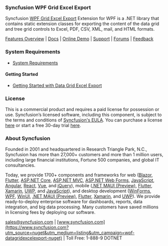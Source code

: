 ### Syncfusion WPF Grid Excel Export
Syncfusion [WPF Grid Excel Export](https://www.syncfusion.com/wpf-controls/datagrid#printing-and-exporting?utm_source=nuget&utm_medium=listing&utm_campaign=wpf-datagridexcelexport-nuget) Extension for WPF is a .NET library that contains static extension classes for exporting the content of the data grid and tree grid controls to Excel, PDF, CSV, XML, mail, and HTML formats.

[Features Overview](https://www.syncfusion.com/wpf-controls/datagrid#printing-and-exporting?utm_source=nuget&utm_medium=listing&utm_campaign=wpf-datagridexcelexport-nuget) | [Docs](https://help.syncfusion.com/wpf/datagrid/export-to-excel?utm_source=nuget&utm_medium=listing&utm_campaign=wpf-datagridexcelexport-nuget) | [Online Demo](https://github.com/syncfusion/wpf-demos?utm_source=nuget&utm_medium=listing&utm_campaign=wpf-datagridexcelexport-nuget) | [Support](https://support.syncfusion.com/create?utm_source=nuget&utm_medium=listing&utm_campaign=wpf-datagridexcelexport-nuget) | [Forums](https://www.syncfusion.com/forums/wpf?utm_source=nuget&utm_medium=listing&utm_campaign=wpf-datagridexcelexport-nuget) | [Feedback](https://www.syncfusion.com/feedback/wpf?utm_source=nuget&utm_medium=listing&utm_campaign=wpf-datagridexcelexport-nuget)

### System Requirements

* [System Requirements](https://help.syncfusion.com/wpf/installation/system-requirements?utm_source=nuget&utm_medium=listing&utm_campaign=wpf-datagridexcelexport-nuget)

#### Getting Started

* [Getting Started with Data Grid Excel Export](https://help.syncfusion.com/wpf/datagrid/export-to-excel?utm_source=nuget&utm_medium=listing&utm_campaign=wpf-datagridexcelexport-nuget)

### License

This is a commercial product and requires a paid license for possession or use. Syncfusion’s licensed software, including this component, is subject to the terms and conditions of [Syncfusion's EULA](https://www.syncfusion.com/eula/es/?utm_source=nuget&utm_medium=listing&utm_campaign=wpf-datagridexcelexport-nuget). You can purchase a license [here](https://www.syncfusion.com/sales/products?utm_source=nuget&utm_medium=listing&utm_campaign=wpf-datagridexcelexport-nuget) or start a free 30-day trial [here](https://www.syncfusion.com/account/manage-trials/start-trials?utm_source=nuget&utm_medium=listing&utm_campaign=wpf-datagridexcelexport-nuget).

### About Syncfusion

Founded in 2001 and headquartered in Research Triangle Park, N.C., Syncfusion has more than 27,000+ customers and more than 1 million users, including large financial institutions, Fortune 500 companies, and global IT consultancies.
 
Today, we provide 1700+ components and frameworks for web ([Blazor](https://www.syncfusion.com/blazor-components?utm_source=nuget&utm_medium=listing&utm_campaign=wpf-datagridexcelexport-nuget), [Flutter](https://www.syncfusion.com/flutter-widgets?utm_source=nuget&utm_medium=listing&utm_campaign=wpf-datagridexcelexport-nuget), [ASP.NET Core](https://www.syncfusion.com/aspnet-core-ui-controls?utm_source=nuget&utm_medium=listing&utm_campaign=wpf-datagridexcelexport-nuget), [ASP.NET MVC](https://www.syncfusion.com/aspnet-mvc-ui-controls?utm_source=nuget&utm_medium=listing&utm_campaign=wpf-datagridexcelexport-nuget), [ASP.NET Web Forms](https://www.syncfusion.com/jquery/aspnet-webforms-ui-controls?utm_source=nuget&utm_medium=listing&utm_campaign=wpf-datagridexcelexport-nuget), [JavaScript](https://www.syncfusion.com/javascript-ui-controls?utm_source=nuget&utm_medium=listing&utm_campaign=wpf-datagridexcelexport-nuget), [Angular](https://www.syncfusion.com/angular-ui-components?utm_source=nuget&utm_medium=listing&utm_campaign=wpf-datagridexcelexport-nuget), [React](https://www.syncfusion.com/react-ui-components?utm_source=nuget&utm_medium=listing&utm_campaign=wpf-datagridexcelexport-nuget), [Vue](https://www.syncfusion.com/vue-ui-components?utm_source=nuget&utm_medium=listing&utm_campaign=wpf-datagridexcelexport-nuget), and [jQuery](https://www.syncfusion.com/jquery-ui-widgets?utm_source=nuget&utm_medium=listing&utm_campaign=wpf-datagridexcelexport-nuget)), mobile ([.NET MAUI (Preview)](https://www.syncfusion.com/maui-controls?utm_source=nuget&utm_medium=listing&utm_campaign=wpf-datagridexcelexport-nuget), [Flutter](https://www.syncfusion.com/flutter-widgets?utm_source=nuget&utm_medium=listing&utm_campaign=wpf-datagridexcelexport-nuget), [Xamarin](https://www.syncfusion.com/xamarin-ui-controls?utm_source=nuget&utm_medium=listing&utm_campaign=wpf-datagridexcelexport-nuget), [UWP](https://www.syncfusion.com/uwp-ui-controls?utm_source=nuget&utm_medium=listing&utm_campaign=wpf-datagridexcelexport-nuget), and [JavaScript](https://www.syncfusion.com/javascript-ui-controls?utm_source=nuget&utm_medium=listing&utm_campaign=wpf-datagridexcelexport-nuget)), and desktop development ([WinForms](https://www.syncfusion.com/winforms-ui-controls?utm_source=nuget&utm_medium=listing&utm_campaign=wpf-datagridexcelexport-nuget), [WPF](https://www.syncfusion.com/wpf-controls?utm_source=nuget&utm_medium=listing&utm_campaign=wpf-datagridexcelexport-nuget), [WinUI](https://www.syncfusion.com/winui-controls?utm_source=nuget&utm_medium=listing&utm_campaign=wpf-datagridexcelexport-nuget), [.NET MAUI (Preview)](https://www.syncfusion.com/maui-controls?utm_source=nuget&utm_medium=listing&utm_campaign=wpf-datagridexcelexport-nuget), [Flutter](https://www.syncfusion.com/flutter-widgets?utm_source=nuget&utm_medium=listing&utm_campaign=wpf-datagridexcelexport-nuget), [Xamarin](https://www.syncfusion.com/xamarin-ui-controls?utm_source=nuget&utm_medium=listing&utm_campaign=wpf-datagridexcelexport-nuget), and [UWP](https://www.syncfusion.com/uwp-ui-controls?utm_source=nuget&utm_medium=listing&utm_campaign=wpf-datagridexcelexport-nuget)). We provide ready-to-deploy enterprise software for dashboards, reports, data integration, and big data processing. Many customers have saved millions in licensing fees by deploying our software.

[sales@syncfusion.com](mailto:sales@syncfusion.com?Subject=Syncfusion%20WPF%20DataGridExcelExport%20-%20NuGet) | [www.syncfusion.com](https://www.syncfusion.com?utm_source=nuget&utm_medium=listing&utm_campaign=wpf-datagridexcelexport-nuget) | Toll Free: 1-888-9 DOTNET


   